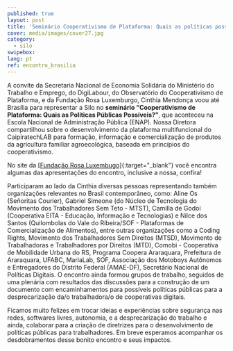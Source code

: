 ```yaml
---
published: true
layout: post
title: 'Seminário Cooperativismo de Plataforma: Quais as políticas possíveis?'
cover: media/images/cover27.jpg
category:
  - silo
swipebox:
lang: pt
ref: encontro_brasilia
---
```



A convite da Secretaria Nacional de Economia Solidária do Ministério do Trabalho e Emprego, do DigiLabour, do Observatório do Cooperativismo de Plataforma, e da Fundação Rosa Luxemburgo, Cinthia Mendonça voou até Brasília para representar a Silo no **seminário “Cooperativismo de Plataforma: Quais as Políticas Públicas Possíveis?”**, que aconteceu na Escola Nacional de Administração Pública (ENAP). Nossa Diretora compartilhou sobre o desenvolvimento da plataforma multifuncional do CaipiratechLAB para formação, informação e comercialização de produtos da agricultura familiar agroecológica, baseada em princípios do cooperativismo.

No site da [[Fundação Rosa Luxembugo]](https://rosalux.org.br/governo-federal-e-sociedade-civil-debatem-bases-para-politicas-de-cooperativismo-de-plataforma/){:target="_blank"} você encontra algumas das apresentações do encontro, inclusive a nossa, confira! 

Participaram ao lado da Cinthia diversas pessoas representando também organizações relevantes no Brasil contemporâneo, como: Aline Os (Señoritas Courier), Gabriel Simeone (do Núcleo de Tecnologia do Movimento dos Trabalhadores Sem Teto - MTST), Camilla de Godoi (Cooperativa EITA - Educação, Informação e Tecnologias) e Nilce dos Santos (Quilombolas do Vale do Ribeira/SOF - Plataformas de Comercialização de Alimentos), entre outras organizações como a Coding Rights, Movimento dos Trabalhadores Sem Direitos (MTSD), Movimento de Trabalhadoras e Trabalhadores por Direitos (MTD), Comobi - Cooperativa de Mobilidade Urbana do RS, Programa Coopera Araraquara, Prefeitura de Araraquara,  UFABC, MariaLab, SOF, Associação dos Motoboys Autônomos e Entregadores do Distrito Federal (AMAE-DF), Secretário Nacional de Políticas Digitais. O encontro ainda formou grupos de trabalho, seguidos de uma plenária com resultados das discussões para a construção de um documento com encaminhamentos para possíveis políticas públicas para a desprecarização da/o trabalhadora/o de cooperativas digitais.

Ficamos muito felizes em trocar ideias e experiências sobre segurança nas redes, softwares livres, autonomia, e a desprecarização do trabalho e ainda, colaborar para a criação de diretrizes para o desenvolvimento de políticas públicas para trabalhadores. Em breve esperamos acompanhar os desdobramentos desse bonito encontro e seus impactos.
